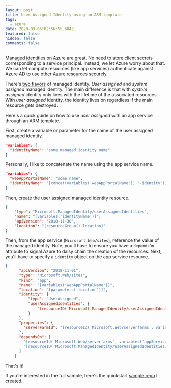 ```yaml
---
layout: post
title: User Assigned Identity using an ARM template
tags:
  - azure
date: 2020-03-06T02:56:55.604Z
featured: false
hidden: false
comments: false
---
```

[Managed identities](https://docs.microsoft.com/en-us/azure/active-directory/managed-identities-azure-resources/overview) on Azure are great. No need to store client secrets corresponding to a service principal. Instead, we let Azure worry about that. We can let compute resources (like app services) authenticate against Azure AD to use other Azure resources securely. 

There's [two flavors](https://docs.microsoft.com/en-us/azure/active-directory/managed-identities-azure-resources/overview#how-does-the-managed-identities-for-azure-resources-work) of managed identity. *User assigned* and *system assigned* managed identity. The main difference is that with *system assigned* identity only lives with the lifetime of the associated resources. With *user assigned* identity, the identity lives on regardless if the main resource gets destroyed. 

Here's a quick guide on how to use *user assigned* with an app service through an ARM template.

<!--more-->

First, create a variable or parameter for the name of the user assigned managed identity.

```json
"variables": {
  "identityName": "some managed identity name"
}
```

Personally, I like to concatenate the name using the app service name.

```json
"variables": {
  "webAppPortalName": "some name",
  "identityName": "[concat(variables('webAppPortalName'), '-identity')]"
}
```

Then, create the user assigned managed identity resource. 

```json
{
    "type": "Microsoft.ManagedIdentity/userAssignedIdentities",
    "name": "[variables('identityName')]",
    "apiVersion": "2018-11-30",
    "location": "[resourceGroup().location]"
}
```

Then, from the app service (`Microsoft.Web/sites`), reference the value of the managed identity. Note, you'll have to ensure you have a `dependsOn` attribute to signal Azure to daisy chain the creation of the resources. Next, you'll have to specify a `identity` object on the app service resource.

```json
{
      "apiVersion": "2018-11-01",
      "type": "Microsoft.Web/sites",
      "kind": "app",
      "name": "[variables('webAppPortalName')]",
      "location": "[parameters('location')]",
      "identity": {
          "type": "UserAssigned",
          "userAssignedIdentities": {
              "[resourceID('Microsoft.ManagedIdentity/userAssignedIdentities/',variables('identityName'))]": {}
          }
      },
      "properties": {
        "serverFarmId": "[resourceId('Microsoft.Web/serverfarms', variables('appServicePlanName'))]"
      },
      "dependsOn": [
        "[resourceId('Microsoft.Web/serverfarms', variables('appServicePlanName'))]",
        "[resourceID('Microsoft.ManagedIdentity/userAssignedIdentities/',variables('identityName'))]"
      ]
    }
```

That's it!

If you're interested in the full sample, here's the quickstart [sample repo](https://github.com/fgauna12/AzureQuickstartUserAssignedManagedIdentity) I created.